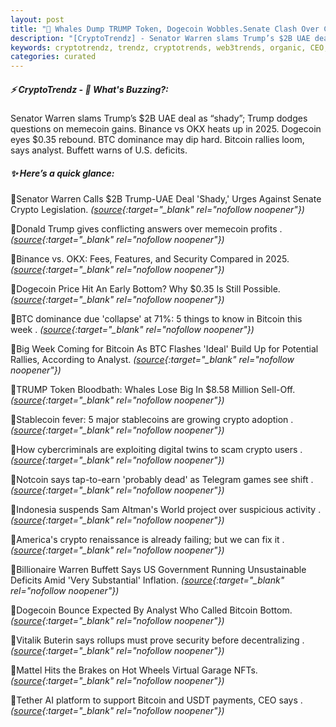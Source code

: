 ```yaml
---
layout: post
title: "🌇 Whales Dump TRUMP Token, Dogecoin Wobbles.Senate Clash Over Crypto Grows Bitcoin News"
description: "[CryptoTrendz] - Senator Warren slams Trump’s $2B UAE deal as “shady”; Trump dodges questions on memecoin gains. Binance vs OKX heats up in 2025. Dogecoin eyes $0.35 rebound. BTC dominance may dip hard. Bitcoin rallies loom, says analyst. Buffett warns of U.S. deficits."
keywords: cryptotrendz, trendz, cryptotrends, web3trends, organic, CEO, memecoin, Token, Warren, BTC, digital, stablecoins, AI, USDT, Crypto, Analyst, Trump, Bitcoin
categories: curated
---
```


##### ⚡ CryptoTrendz - 📌 *What's Buzzing?:*

Senator Warren slams Trump’s $2B UAE deal as “shady”; Trump dodges questions on memecoin gains. Binance vs OKX heats up in 2025. Dogecoin eyes $0.35 rebound. BTC dominance may dip hard. Bitcoin rallies loom, says analyst. Buffett warns of U.S. deficits.

##### ✨ *Here’s a quick glance:*


🔹Senator Warren Calls $2B Trump-UAE Deal 'Shady,' Urges Against Senate Crypto Legislation. *([source](https://s.avyag.com/qqvw){:target="_blank" rel="nofollow noopener"})*

🔹Donald Trump gives conflicting answers over memecoin profits . *([source](https://s.avyag.com/ublb){:target="_blank" rel="nofollow noopener"})*

🔹Binance vs. OKX: Fees, Features, and Security Compared in 2025. *([source](https://s.avyag.com/ayme){:target="_blank" rel="nofollow noopener"})*

🔹Dogecoin Price Hit An Early Bottom? Why $0.35 Is Still Possible. *([source](https://s.avyag.com/bt7w){:target="_blank" rel="nofollow noopener"})*

🔹BTC dominance due 'collapse' at 71%: 5 things to know in Bitcoin this week . *([source](https://s.avyag.com/q79n){:target="_blank" rel="nofollow noopener"})*

🔹Big Week Coming for Bitcoin As BTC Flashes 'Ideal' Build Up for Potential Rallies, According to Analyst. *([source](https://s.avyag.com/aurc){:target="_blank" rel="nofollow noopener"})*

🔹TRUMP Token Bloodbath: Whales Lose Big In $8.58 Million Sell-Off. *([source](https://s.avyag.com/bwa6){:target="_blank" rel="nofollow noopener"})*

🔹Stablecoin fever: 5 major stablecoins are growing crypto adoption . *([source](https://s.avyag.com/ushz){:target="_blank" rel="nofollow noopener"})*

🔹How cybercriminals are exploiting digital twins to scam crypto users . *([source](https://s.avyag.com/3kpt){:target="_blank" rel="nofollow noopener"})*

🔹Notcoin says tap-to-earn 'probably dead' as Telegram games see shift . *([source](https://s.avyag.com/haf5){:target="_blank" rel="nofollow noopener"})*

🔹Indonesia suspends Sam Altman's World project over suspicious activity . *([source](https://s.avyag.com/e0bz){:target="_blank" rel="nofollow noopener"})*

🔹America's crypto renaissance is already failing; but we can fix it . *([source](https://s.avyag.com/1nzm){:target="_blank" rel="nofollow noopener"})*

🔹Billionaire Warren Buffett Says US Government Running Unsustainable Deficits Amid 'Very Substantial' Inflation. *([source](https://s.avyag.com/3avf){:target="_blank" rel="nofollow noopener"})*

🔹Dogecoin Bounce Expected By Analyst Who Called Bitcoin Bottom. *([source](https://s.avyag.com/9i7a){:target="_blank" rel="nofollow noopener"})*

🔹Vitalik Buterin says rollups must prove security before decentralizing . *([source](https://s.avyag.com/ngiu){:target="_blank" rel="nofollow noopener"})*

🔹Mattel Hits the Brakes on Hot Wheels Virtual Garage NFTs. *([source](https://s.avyag.com/iwix){:target="_blank" rel="nofollow noopener"})*

🔹Tether AI platform to support Bitcoin and USDT payments, CEO says . *([source](https://s.avyag.com/3968){:target="_blank" rel="nofollow noopener"})*
